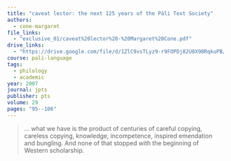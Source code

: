 ```yaml
---
title: "caveat lector: the next 125 years of the Pāli Text Society"
authors:
  - cone-margaret
file_links:
  - "exclusive_01/caveat%20lector%20-%20Margaret%20Cone.pdf"
drive_links:
  - "https://drive.google.com/file/d/1ZlC9vsTLyz9-r9FOPDj82U8X90RqkuPB/view?usp=drivesdk"
course: pali-language
tags:
  - philology
  - academic
year: 2007
journal: jpts
publisher: pts
volume: 29
pages: "95--106"
---
```


> … what we have is the product of centuries of careful copying, careless copying, knowledge, incompetence, inspired emendation and bungling. And none of that stopped with the beginning of Western scholarship.

